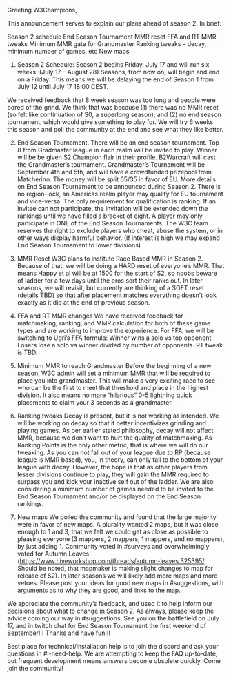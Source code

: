 Greeting W3Champions,

This announcement serves to explain our plans ahead of season 2.  In brief:

Season 2 schedule
End Season Tournament
MMR reset
FFA and RT MMR tweaks
Minimum MMR gate for Grandmaster
Ranking tweaks – decay, minimum number of games, etc
New maps

1. Season 2 Schedule:
Season 2 begins Friday, July 17 and will run six weeks.  (July 17 – August 28) Seasons, from now on, will begin and end on a Friday.  This means we will be delaying the end of Season 1 from July 12 until July 17 18:00 CEST.

We received feedback that 8 week season was too long and people were bored of the grind.  We think that was because (1) there was no MMR reset (so felt like continuation of S0, a superlong season); and (2)  no end season tournament, which would give something to play for. We will try 6 weeks this season and poll the community at the end and see what they like better.


2.  End Season Tournament.
There will be an end season tournament. Top 8 from Gradmaster league in each realm will be invited to play.  Winner will be be given S2 Champion flair in their profile.  B2Warcraft will cast the Grandmaster’s tournament.  Grandmaster’s Tournament will be September 4th and 5th, and will have a crowdfunded prizepool from Matcherino.  The money will be split 65/35 in favor of EU. More details on End Season Tournament to be announced during Season 2. There is no region-lock, an Americas realm player may qualify for EU tournament and vice-versa.  The only requirement for qualification is ranking. If an invitee can not participate, the invitation will be extended down the rankings until we have filled a bracket of eight. A player may only participate in ONE of the End Season Tournaments. The W3C team reserves the right to exclude players who cheat, abuse the system, or in other ways display harmful behavior. (If interest is high we may expand End Season Tournament to lower divisions)
3. MMR Reset
W3C plans to institute Race Based MMR in Season 2. Because of that, we will be doing a HARD reset of everyone’s MMR. That means Happy et al will be at 1500 for the start of S2, so noobs beware of ladder for a few days until the pros sort their ranks out.  In later seasons, we will revisit, but currently are thinking of a SOFT reset (details TBD) so that after placement matches everything doesn’t look exactly as it did at the end of previous season.

4.  FFA and RT MMR changes
We have received feedback for matchmaking, ranking, and MMR calculation for both of these game types and are working to improve the experience. For FFA, we will be switching to Ugri’s FFA formula:  Winner wins a solo vs top opponent.  Losers lose a solo vs winner divided by number of opponents.  RT tweak is TBD.

5. Minimum MMR to reach Grandmaster
Before the beginning of a new season, W3C admin will set a minimum MMR that will be required to place you into grandmaster.  This will make a very exciting race to see who can be the first to meet that threshold and place in the highest division.  It also means no more “hilarious” 0-5 lightning quick placements to claim your 3 seconds as a grandmaster.
6. Ranking tweaks
Decay is present, but it is not working as intended.  We will be working on decay so that it better incentivizes grinding and playing games. As per earlier stated philosophy, decay will not affect MMR, because we don’t want to hurt the quality of matchmaking. As Ranking Points is the only other metric, that is where we will do our tweaking.  As you can not fall out of your league due to RP (because league is MMR based), you, in theory, can only fall to the bottom of your league with decay.  However, the hope is that as other players from lesser divisions continue to play, they will gain the MMR required to surpass you and kick your inactive self out of the ladder.  We are also considering a minimum number of games needed to be invited to the End Season Tournament and/or be displayed on the End Season rankings.

7. New maps
We polled the community and found that the large majority were in favor of new maps.  A plurality wanted 2 maps, but it was close enough to 1 and 3, that we felt we could get as close as possible to pleasing everyone (3 mappers, 2 mappers, 1 mappers, and no mappers), by just adding 1.  Community voted in #surveys and overwhelmingly voted for Autumn Leaves (https://www.hiveworkshop.com/threads/autumn-leaves.325395/ Should be noted, that mapmaker is making slight changes to map for release of S2). In later seasons we will likely add more maps and more vetoes.  Please post your ideas for good new maps in #suggestions, with arguments as to why they are good, and links to the map.

We appreciate the community’s feedback, and used it to help inform our decisions about what to change in Season 2.  As always, please keep the advice coming our way in #suggestions.  See you on the battlefield on July 17, and in twitch chat for End Season Tournament the first weekend of September!!!  Thanks and have fun!!!

Best place for technical/installation help is to join the discord and ask your questions in #i-need-help.  We are attempting to keep the FAQ up-to-date, but frequent development means answers become obsolete quickly.  Come join the community!
